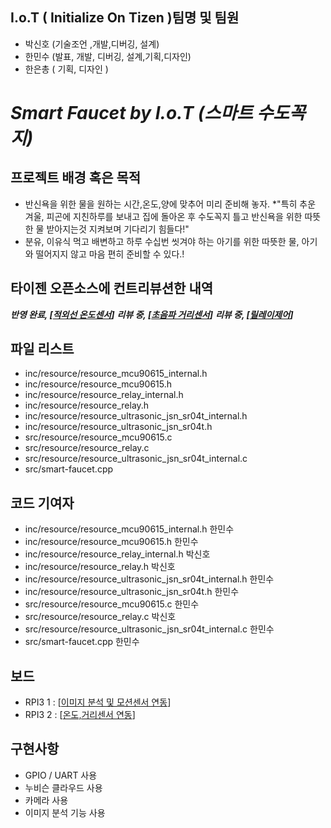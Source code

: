 
## I.o.T ( Initialize On Tizen )팀명 및 팀원
* 박신호 (기술조언 ,개발,디버깅, 설계)
* 한민수 (발표, 개발, 디버깅, 설계,기획,디자인)
* 한은총 ( 기획, 디자인 ) 


# ***Smart Faucet by I.o.T (스마트 수도꼭지)*** 

## 프로젝트 배경 혹은 목적
* 반신욕을 위한 물을 원하는 시간,온도,양에 맞추어 미리 준비해 놓자.
   *"특히 추운 겨울, 피곤에 지친하루를 보내고  집에 돌아온 후 수도꼭지 
     틀고 반신욕을 위한 따뜻한 물 받아지는것 지켜보며 기다리기 힘들다!"
*  분유, 이유식 먹고 배변하고 하루 수십번 씻겨야 하는 아기를 위한 
     따뜻한 물, 아기와 떨어지지 않고 마음 편히 준비할 수 있다.! 


## 타이젠 오픈소스에 컨트리뷰션한 내역
***반영 완료, [[적외선 온도센서](https://review.tizen.org/gerrit/#/c/apps/native/rcc/+/213558/)]***
***리뷰 중, [[초음파 거리센서](https://review.tizen.org/gerrit/#/c/apps/native/rcc/+/214042/)]***
***리뷰 중, [[릴레이제어](https://review.tizen.org/gerrit/#/c/apps/native/rcc/+/214279/)]***

## 파일 리스트  
 * inc/resource/resource_mcu90615_internal.h  	
 * inc/resource/resource_mcu90615.h 
 * inc/resource/resource_relay_internal.h 
 * inc/resource/resource_relay.h 	
 * inc/resource/resource_ultrasonic_jsn_sr04t_internal.h  
 * inc/resource/resource_ultrasonic_jsn_sr04t.h 
 * src/resource/resource_mcu90615.c 
 * src/resource/resource_relay.c 
 * src/resource/resource_ultrasonic_jsn_sr04t_internal.c  
 * src/smart-faucet.cpp 


## 코드 기여자  
 * inc/resource/resource_mcu90615_internal.h  한민수	
 * inc/resource/resource_mcu90615.h 한민수
 * inc/resource/resource_relay_internal.h 박신호
 * inc/resource/resource_relay.h 박신호	
 * inc/resource/resource_ultrasonic_jsn_sr04t_internal.h 한민수 
 * inc/resource/resource_ultrasonic_jsn_sr04t.h 한민수
 * src/resource/resource_mcu90615.c 한민수
 * src/resource/resource_relay.c 박신호
 * src/resource/resource_ultrasonic_jsn_sr04t_internal.c 한민수 
 * src/smart-faucet.cpp 한민수


## 보드
  * RPI3 1 : [[이미지 분석 및 모션센서 연동](github.com/tizenhan/smart-camera)]
  * RPI3 2 : [[온도,거리센서 연동](github.com/tizenhan/smart-faucet)]

## 구현사항
  * GPIO / UART 사용
  * 누비슨 클라우드 사용
  * 카메라 사용
  * 이미지 분석 기능 사용
